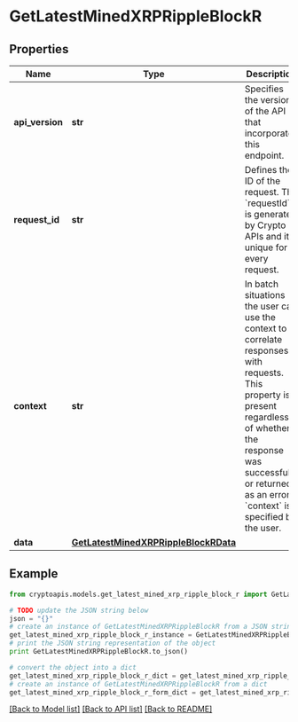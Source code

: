 # GetLatestMinedXRPRippleBlockR


## Properties
Name | Type | Description | Notes
------------ | ------------- | ------------- | -------------
**api_version** | **str** | Specifies the version of the API that incorporates this endpoint. | 
**request_id** | **str** | Defines the ID of the request. The &#x60;requestId&#x60; is generated by Crypto APIs and it&#39;s unique for every request. | 
**context** | **str** | In batch situations the user can use the context to correlate responses with requests. This property is present regardless of whether the response was successful or returned as an error. &#x60;context&#x60; is specified by the user. | [optional] 
**data** | [**GetLatestMinedXRPRippleBlockRData**](GetLatestMinedXRPRippleBlockRData.md) |  | 

## Example

```python
from cryptoapis.models.get_latest_mined_xrp_ripple_block_r import GetLatestMinedXRPRippleBlockR

# TODO update the JSON string below
json = "{}"
# create an instance of GetLatestMinedXRPRippleBlockR from a JSON string
get_latest_mined_xrp_ripple_block_r_instance = GetLatestMinedXRPRippleBlockR.from_json(json)
# print the JSON string representation of the object
print GetLatestMinedXRPRippleBlockR.to_json()

# convert the object into a dict
get_latest_mined_xrp_ripple_block_r_dict = get_latest_mined_xrp_ripple_block_r_instance.to_dict()
# create an instance of GetLatestMinedXRPRippleBlockR from a dict
get_latest_mined_xrp_ripple_block_r_form_dict = get_latest_mined_xrp_ripple_block_r.from_dict(get_latest_mined_xrp_ripple_block_r_dict)
```
[[Back to Model list]](../README.md#documentation-for-models) [[Back to API list]](../README.md#documentation-for-api-endpoints) [[Back to README]](../README.md)


